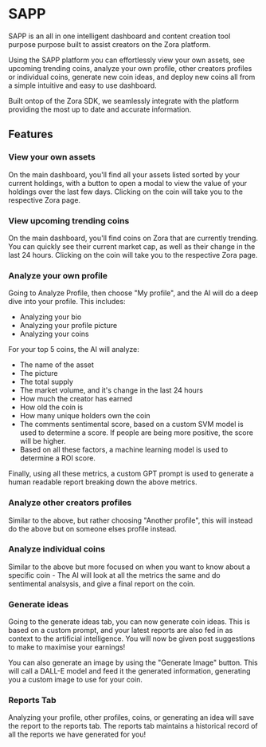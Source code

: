 # SAPP

SAPP is an all in one intelligent dashboard and content creation tool purpose purpose built to assist creators on the Zora platform.

Using the SAPP platform you can effortlessly view your own assets, see upcoming trending coins, analyze your own profile, other creators profiles or individual coins, generate new coin ideas, and deploy new coins all from a simple intuitive and easy to use dashboard.

Built ontop of the Zora SDK, we seamlessly integrate with the platform providing the most up to date and accurate information.

## Features

### View your own assets

On the main dashboard, you'll find all your assets listed sorted by your current holdings, with a button to open a modal to view the value of your holdings over the last few days. Clicking on the coin will take you to the respective Zora page.

### View upcoming trending coins

On the main dashboard, you'll find coins on Zora that are currently trending. You can quickly see their current market cap, as well as their change in the last 24 hours. Clicking on the coin will take you to the respective Zora page.

### Analyze your own profile

Going to Analyze Profile, then choose "My profile", and the AI will do a deep dive into your profile. This includes:

- Analyzing your bio
- Analyzing your profile picture
- Analyzing your coins

For your top 5 coins, the AI will analyze:
- The name of the asset
- The picture
- The total supply
- The market volume, and it's change in the last 24 hours
- How much the creator has earned
- How old the coin is
- How many unique holders own the coin
- The comments sentimental score, based on a custom SVM model is used to determine a score. If people are being more positive, the score will be higher.
- Based on all these factors, a machine learning model is used to determine a ROI score.

Finally, using all these metrics, a custom GPT prompt is used to generate a human readable report breaking down the above metrics.

### Analyze other creators profiles

Similar to the above, but rather choosing "Another profile", this will instead do the above but on someone elses profile instead.

### Analyze individual coins

Similar to the above but more focused on when you want to know about a specific coin - The AI will look at all the metrics the same and do sentimental analsysis, and give a final report on the coin.

### Generate ideas

Going to the generate ideas tab, you can now generate coin ideas. This is based on a custom prompt, and your latest reports are also fed in as context to the artificial intelligence. You will now be given post suggestions to make to maximise your earnings!

You can also generate an image by using the "Generate Image" button. This will call a DALL-E model and feed it the generated information, generating you a custom image to use for your coin.

### Reports Tab

Analyzing your profile, other profiles, coins, or generating an idea will save the report to the reports tab. The reports tab maintains a historical record of all the reports we have generated for you!
